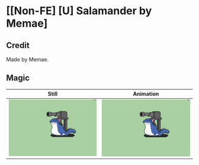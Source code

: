 # [\[Non-FE\] \[U\] Salamander by Memae]

## Credit

Made by Memae.
	
## Magic

| Still | Animation |
| :---: | :-------: |
| ![Magic still](./Magic_000.png) | ![Magic animation](./Magic.gif) |
